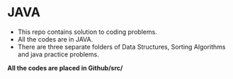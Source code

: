 # JAVA
* This repo contains solution to coding problems. 
* All the codes are in JAVA.
* There are three separate folders of Data Structures, Sorting Algorithms and java practice problems.


**All the codes are placed in Github/src/**
